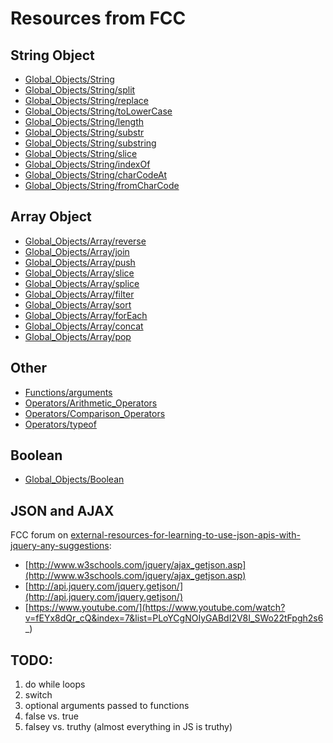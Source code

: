 # Resources from FCC
## String Object
* [Global_Objects/String](https://developer.mozilla.org/en-US/docs/Web/JavaScript/Reference/Global_Objects/String)
* [Global_Objects/String/split](https://developer.mozilla.org/en-US/docs/Web/JavaScript/Reference/Global_Objects/String/split)
* [Global_Objects/String/replace](https://developer.mozilla.org/en-US/docs/Web/JavaScript/Reference/Global_Objects/String/replace)
* [Global_Objects/String/toLowerCase](https://developer.mozilla.org/en-US/docs/Web/JavaScript/Reference/Global_Objects/String/toLowerCase)
* [Global_Objects/String/length](https://developer.mozilla.org/en-US/docs/Web/JavaScript/Reference/Global_Objects/String/length)
* [Global_Objects/String/substr](https://developer.mozilla.org/en-US/docs/Web/JavaScript/Reference/Global_Objects/String/substr)
* [Global_Objects/String/substring](https://developer.mozilla.org/en-US/docs/Web/JavaScript/Reference/Global_Objects/String/substring)
* [Global_Objects/String/slice](https://developer.mozilla.org/en-US/docs/Web/JavaScript/Reference/Global_Objects/String/slice)
* [Global_Objects/String/indexOf](https://developer.mozilla.org/en-US/docs/Web/JavaScript/Reference/Global_Objects/String/indexOf)
* [Global_Objects/String/charCodeAt](https://developer.mozilla.org/en-US/docs/Web/JavaScript/Reference/Global_Objects/String/charCodeAt)
* [Global_Objects/String/fromCharCode](https://developer.mozilla.org/en-US/docs/Web/JavaScript/Reference/Global_Objects/String/fromCharCode)

## Array Object
* [Global_Objects/Array/reverse](https://developer.mozilla.org/en-US/docs/Web/JavaScript/Reference/Global_Objects/Array/reverse)
* [Global_Objects/Array/join](https://developer.mozilla.org/en-US/docs/Web/JavaScript/Reference/Global_Objects/Array/join)
* [Global_Objects/Array/push](https://developer.mozilla.org/en-US/docs/Web/JavaScript/Reference/Global_Objects/Array/push)
* [Global_Objects/Array/slice](https://developer.mozilla.org/en-US/docs/Web/JavaScript/Reference/Global_Objects/Array/slice)
* [Global_Objects/Array/splice](https://developer.mozilla.org/en-US/docs/Web/JavaScript/Reference/Global_Objects/Array/splice)
* [Global_Objects/Array/filter](https://developer.mozilla.org/en-US/docs/Web/JavaScript/Reference/Global_Objects/Array/filter)
* [Global_Objects/Array/sort](https://developer.mozilla.org/en-US/docs/Web/JavaScript/Reference/Global_Objects/Array/sort)
* [Global_Objects/Array/forEach](https://developer.mozilla.org/en-US/docs/Web/JavaScript/Reference/Global_Objects/Array/forEach)
* [Global_Objects/Array/concat](https://developer.mozilla.org/en-US/docs/Web/JavaScript/Reference/Global_Objects/Array/concat)
* [Global_Objects/Array/pop](https://developer.mozilla.org/en-US/docs/Web/JavaScript/Reference/Global_Objects/Array/pop)

## Other
* [Functions/arguments](https://developer.mozilla.org/en-US/docs/Web/JavaScript/Reference/Functions/arguments)
* [Operators/Arithmetic_Operators](https://developer.mozilla.org/en-US/docs/Web/JavaScript/Reference/Operators/Arithmetic_Operators)
* [Operators/Comparison_Operators](https://developer.mozilla.org/en-US/docs/Web/JavaScript/Reference/Operators/Comparison_Operators)
* [Operators/typeof](https://developer.mozilla.org/en-US/docs/Web/JavaScript/Reference/Operators/typeof)

## Boolean
* [Global_Objects/Boolean](https://developer.mozilla.org/en-US/docs/Web/JavaScript/Reference/Global_Objects/Boolean)

## JSON and AJAX
FCC forum on [external-resources-for-learning-to-use-json-apis-with-jquery-any-suggestions](http://forum.freecodecamp.com/t/external-resources-for-learning-to-use-json-apis-with-jquery-any-suggestions/27734/3):
* [http://www.w3schools.com/jquery/ajax_getjson.asp](http://www.w3schools.com/jquery/ajax_getjson.asp)
* [http://api.jquery.com/jquery.getjson/](http://api.jquery.com/jquery.getjson/)
* [https://www.youtube.com/](https://www.youtube.com/watch?v=fEYx8dQr_cQ&index=7&list=PLoYCgNOIyGABdI2V8I_SWo22tFpgh2s6_)



## TODO:
1. do while loops
2. switch 
3. optional arguments passed to functions
4. false vs. true
5. falsey vs. truthy (almost everything in JS is truthy)